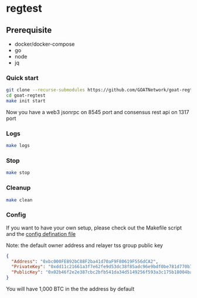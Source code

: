 # regtest

## Prerequisite

- docker/docker-compose
- go
- node
- jq

### Quick start

```sh
git clone --recurse-submodules https://github.com/GOATNetwork/goat-regtest.git
cd goat-regtest
make init start
```

Now you have a web3 jsonrpc on 8545 port and consensus rest api on 1317 port

### Logs

```sh
make logs
```

### Stop

```sh
make stop
```

### Cleanup

```sh
make clean
```

### Config

If you want to have your own setup, please check out the Makefile script and the [config defination file](https://github.com/GOATNetwork/goat-contracts/blob/main/task/deploy/param.ts)

Note: the default owner address and relayer tss group public key

```json
{
  "Address": "0xbc000FE892bC88F2ba41d70aF9F80619F556dCA2",
  "PrivateKey": "0xdd11c21661a3f7e62fe9d53dc38f85adc96e9bdf0be781d770b7789c545e107f",
  "PublicKey": "0x02b46f2e2e387cbc2bfb541da34d5149256f593a3c175b18004ba21db23d2b8c24"
}
```

You will have 1,000 BTC in the the address by default
